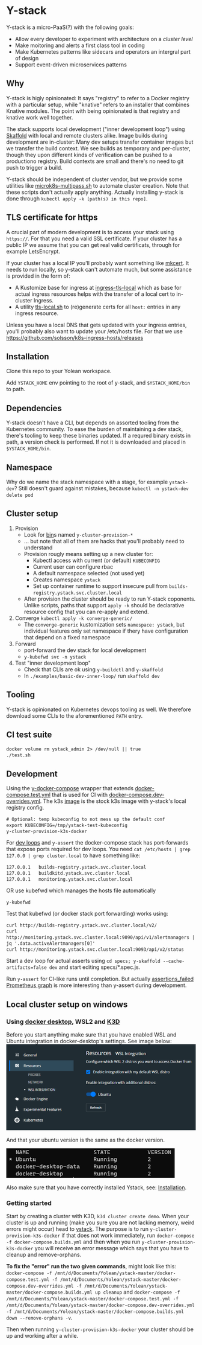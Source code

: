 
# Y-stack

Y-stack is a micro-PaaS(?) with the following goals:

 - Allow every developer to experiment with architecture on a _cluster level_
 - Make moitoring and alerts a first class tool in coding
 - Make Kubernetes patterns like sidecars and operators an intergral part of design
 - Support event-driven microservices patterns

## Why

Y-stack is higly opinionated:
It says "registry" to refer to a Docker registry with a particular setup,
while "knative" refers to an installer that combines Knative modules.
The point with being opinionated is that registry and knative work well together.

The stack supports local development ("inner development loop") using
[Skaffold](https://skaffold.dev/)
with local and remote clusters alike.
Image builds during development are in-cluster:
Many dev setups transfer container images but we transfer the build context.
We see builds as temporary and per-cluster,
though they upon different kinds of verification can be pushed to a productiono registry.
Build contexts are small and there's no need to git push to trigger a build.

Y-stack should be independent of cluster vendor,
but we provide some utilities like [microk8s-multipass.sh](./microk8s-multipass.sh) to automate cluster creation.
Note that these scripts don't actually apply anything.
Actually installing y-stack is done through `kubectl apply -k [path(s) in this repo]`.

## TLS certificate for https

A crucial part of modern development is to access your stack using `https://`.
For that you need a valid SSL certificate.
If your cluster has a public IP we assume that you can get real valid certificats,
through for example LetsEncrypt.

If your cluster has a local IP you'll probably want something like [mkcert](https://github.com/FiloSottile/mkcert).
It needs to run locally, so y-stack can't automate much, but some assistance is provided in the form of:
 - A Kustomize base for ingress at [ingress-tls-local](./ingress-tls-local/) which as base for actual ingress resources helps with the transfer of a local cert to in-cluster Ingress.
 - A utility [tls-local.sh](./tls-local.sh) to (re)generate certs for all `host:` entries in any ingress resource.

Unless you have a local DNS that gets updated with your ingress entries,
you'll probably also want to update your /etc/hosts file.
For that we use https://github.com/solsson/k8s-ingress-hosts/releases

## Installation

Clone this repo to your Yolean workspace.

Add `YSTACK_HOME` env pointing to the root of y-stack, and `$YSTACK_HOME/bin` to path.

## Dependencies

Y-stack doesn't have a CLI, but depends on assorted tooling from the Kubernetes community.
To ease the burden of maintaining a dev stack, there's tooling to keep these binaries updated.
If a requred binary exists in path, a version check is performed.
If not it is downloaded and placed in `$YSTACK_HOME/bin`.

## Namespace

Why do we name the stack namespace with a stage, for example `ystack-dev`?
Still doesn't guard against mistakes, because `kubectl -n ystack-dev delete pod`

## Cluster setup

1. Provision
   - Look for [bin](./bin)s named `y-cluster-provision-*`
   - ... but note that all of them are hacks that you'll probably need to understand
   - Provision rougly means setting up a new cluster for:
     - Kubectl access with current (or default) `KUBECONFIG`
     - Current user can configure rbac
     - A default namespace selected (not used yet)
     - Creates namespace `ystack`
     - Set up container runtime to support insecure pull from `builds-registry.ystack.svc.cluster.local`
   - After provision the cluster should be ready to run Y-stack coponents. Unlike scripts, paths that support `apply -k` should be declarative resource config that you can re-apply and extend.
2. Converge `kubectl apply -k converge-generic/`
   - The `converge-generic` kustomization sets `namespace: ystack`,
     but individual features only set namespace if thery have configuration that depend on a fixed namespace
3. Forward
   - port-forward the dev stack for local development
   - `y-kubefwd svc -n ystack`
4. Test "inner development loop"
   - Check that CLIs are ok using `y-buildctl` and `y-skaffold`
   - In `./examples/basic-dev-inner-loop/` run `skaffold dev`

## Tooling

Y-stack is opinionated on Kubernetes devops tooling as well.
We therefore download some CLIs to the aforementioned `PATH` entry.

## CI test suite

```
docker volume rm ystack_admin 2> /dev/null || true
./test.sh
```

## Development

Using the [y-docker-compose](./bin/y-docker-compose) wrapper that extends [docker-compose.test.yml](./docker-compose.test.yml) that is used for CI with [docker-compose.dev-overrides.yml](./docker-compose.dev-overrides.yml). The k3s [image](./k3s/docker-image/) is the stock k3s image with y-stack's local registry config.

```
# Optional: temp kubeconfig to not mess up the default conf
export KUBECONFIG=/tmp/ystack-test-kubeconfig
y-cluster-provision-k3s-docker
```

For [dev loops](./examples/) and `y-assert` the docker-compose stack has port-forwards that expose ports required for dev loops.
You need `cat /etc/hosts | grep 127.0.0 | grep cluster.local` to have something like:
```
127.0.0.1	builds-registry.ystack.svc.cluster.local
127.0.0.1	buildkitd.ystack.svc.cluster.local
127.0.0.1	monitoring.ystack.svc.cluster.local
```
OR use kubefwd which manages the hosts file automatically
```
y-kubefwd
```

Test that kubefwd (or docker stack port forwarding) works using:
```
curl http://builds-registry.ystack.svc.cluster.local/v2/
curl http://monitoring.ystack.svc.cluster.local:9090/api/v1/alertmanagers | jq '.data.activeAlertmanagers[0]'
curl http://monitoring.ystack.svc.cluster.local:9093/api/v2/status
```

Start a dev loop for actual asserts using `cd specs; y-skaffold --cache-artifacts=false dev` and start editing specs/*.spec.js.

Run `y-assert` for CI-like runs until completion. But actually [assertions_failed Prometheus graph](http://monitoring:9090/graph?g0.expr=assertions_failed&g0.tab=0&g0.stacked=0&g0.range_input=15m) is more interesting than y-assert during development.

## Local cluster setup on windows
### Using [docker desktop](https://hub.docker.com/editions/community/docker-ce-desktop-windows), WSL2 and [K3D](https://k3d.io/)
Before you start anything make sure that you have enabled WSL and Ubuntu integration in docker-desktop's settings. See image below:
![Alt text](documents/screenshots/settings.png?raw=true "Docker settings")

And that your ubuntu version is the same as the docker version.

![Alt text](documents/screenshots/version.png?raw=true "Versions")


Also make sure that you have correctly installed Ystack, see: [Installation](https://github.com/darclander/ystack#installation).

### Getting started
Start by creating a cluster with K3D, `k3d cluster create demo`. When your cluster is up and running (make you sure you are not lacking memory, weird errors might occur) head to [ystack](https://github.com/Yolean/ystack). The purpose is to run `y-cluster-provision-k3s-docker` if that does not work immediately, run `docker-compose -f docker-compose.builds.yml` and then when you run `y-cluster-provision-k3s-docker` you will receive an error message which says that you have to cleanup and remove-orphans. 

**To fix the "error" run the two given commands**, might look like this: `docker-compose -f /mnt/d/Documents/Yolean/ystack-master/docker-compose.test.yml -f /mnt/d/Documents/Yolean/ystack-master/docker-compose.dev-overrides.yml -f /mnt/d/Documents/Yolean/ystack-master/docker-compose.builds.yml up cleanup` and `docker-compose -f /mnt/d/Documents/Yolean/ystack-master/docker-compose.test.yml -f /mnt/d/Documents/Yolean/ystack-master/docker-compose.dev-overrides.yml -f /mnt/d/Documents/Yolean/ystack-master/docker-compose.builds.yml down --remove-orphans -v`. 

Then when running `y-cluster-provision-k3s-docker` your cluster should be up and working after a while.
